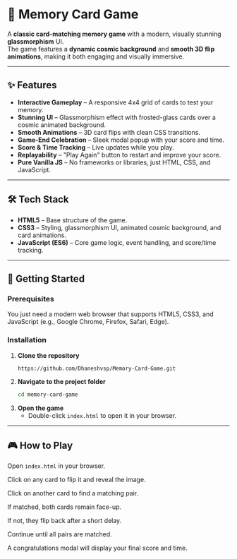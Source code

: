 # 🧠 Memory Card Game

A **classic card-matching memory game** with a modern, visually stunning **glassmorphism** UI.  
The game features a **dynamic cosmic background** and **smooth 3D flip animations**, making it both engaging and visually immersive.

---

## ✨ Features

- **Interactive Gameplay** – A responsive 4x4 grid of cards to test your memory.
- **Stunning UI** – Glassmorphism effect with frosted-glass cards over a cosmic animated background.
- **Smooth Animations** – 3D card flips with clean CSS transitions.
- **Game-End Celebration** – Sleek modal popup with your score and time.
- **Score & Time Tracking** – Live updates while you play.
- **Replayability** – "Play Again" button to restart and improve your score.
- **Pure Vanilla JS** – No frameworks or libraries, just HTML, CSS, and JavaScript.

---

## 🛠️ Tech Stack

- **HTML5** – Base structure of the game.
- **CSS3** – Styling, glassmorphism UI, animated cosmic background, and card animations.
- **JavaScript (ES6)** – Core game logic, event handling, and score/time tracking.

---

## 🚀 Getting Started

### **Prerequisites**
You just need a modern web browser that supports HTML5, CSS3, and JavaScript (e.g., Google Chrome, Firefox, Safari, Edge).

### **Installation**
1. **Clone the repository**
   ```bash
   https://github.com/Dhaneshvsp/Memory-Card-Game.git
   ```
2. **Navigate to the project folder**
   ```bash
   cd memory-card-game
   ```
3. **Open the game**
   - Double-click `index.html` to open it in your browser.

---

## 🎮 How to Play
Open `index.html` in your browser.

Click on any card to flip it and reveal the image.

Click on another card to find a matching pair.

If matched, both cards remain face-up.

If not, they flip back after a short delay.

Continue until all pairs are matched.

A congratulations modal will display your final score and time.
